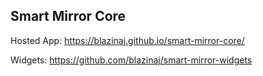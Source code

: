 ## Smart Mirror Core

Hosted App: https://blazinaj.github.io/smart-mirror-core/

Widgets: https://github.com/blazinaj/smart-mirror-widgets